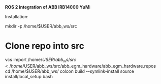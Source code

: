 **ROS 2 integration of ABB IRB14000 YuMi**



Installation:

  mkdir -p /home/$USER/abb_ws/src
  # Clone repo into src
  vcs import /home/$USER/abb_ws/src < /home/$USER/abb_ws/src/abb_egm_hardware/abb_egm_hardware.repos
  cd /home/$USER/abb_ws/
  colcon build --symlink-install
  source install/local_setup.bash